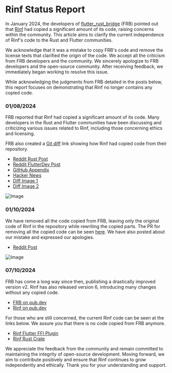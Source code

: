 # Rinf Status Report

In January 2024, the developers of [flutter_rust_bridge](https://github.com/fzyzcjy/flutter_rust_bridge) (FRB) pointed out that [Rinf](https://github.com/cunarist/rinf) had copied a significant amount of its code, raising concerns within the community. This article aims to clarify the current independence of Rinf's code to the Rust and Flutter communities.

We acknowledge that it was a mistake to copy FRB's code and remove the license texts that clarified the origin of the code. We accept all the criticism from FRB developers and the community. We sincerely apologize to FRB developers and the open-source community. After receiving feedback, we immediately began working to resolve this issue.

While acknowledging the judgments from FRB detailed in the posts below, this report focuses on demonstrating that Rinf no longer contains any copied code.

### 01/08/2024

FRB reported that Rinf had copied a significant amount of its code. Many developers in the Rust and Flutter communities have been discussing and criticizing various issues related to Rinf, including those concerning ethics and licensing.

FRB also created a [Git diff](https://github.com/fzyzcjy/appendix_2024/compare/cmp_frb...cmp_rinf?expand=1) link showing how Rinf had copied code from their repository.

- [Reddit Rust Post](https://www.reddit.com/r/rust/comments/191b2to/rinf_copies_a_lot_from_flutter_rust_bridge_but/)
- [Reddit FlutterDev Post](https://www.reddit.com/r/FlutterDev/comments/191b3k7/rinf_copies_a_lot_from_flutter_rust_bridge_but/)
- [GitHub Appendix](https://github.com/fzyzcjy/appendix_2024)
- [Hacker News](https://news.ycombinator.com/item?id=38900829)
- [Diff Image 1](https://raw.githubusercontent.com/fzyzcjy/appendix_2024/master/images/rinf_vs_frb.png)
- [Diff Image 2](https://raw.githubusercontent.com/fzyzcjy/appendix_2024/master/images/rinf_vs_itself.png)

![Image](https://github.com/cunarist/rinf-status-report/assets/66480156/484e374b-fd52-4476-8212-d4c06a56a4c3)

### 01/10/2024

We have removed all the code copied from FRB, leaving only the original code of Rinf in the repository while rewriting the copied parts. The PR for removing all the copied code can be seen [here](https://github.com/cunarist/rinf/pull/262). We have also posted about our mistake and expressed our apologies.

- [Reddit Post](https://www.reddit.com/r/rust/comments/192n4ej/rinf_did_copy_a_lot_from_flutter_rust_bridge/)

![Image](https://github.com/cunarist/rinf-status-report/assets/66480156/296a3544-5d7c-4cac-a455-5f5095a88218)

### 07/10/2024

FRB has come a long way since then, publishing a drastically improved version v2. Rinf has also released version 6, introducing many changes without any copied code.

- [FRB on pub.dev](https://pub.dev/packages/flutter_rust_bridge)
- [Rinf on pub.dev](https://pub.dev/packages/rinf)

For those who are still concerned, the current Rinf code can be seen at the links below. We assure you that there is no code copied from FRB anymore.

- [Rinf Flutter FFI Plugin](https://github.com/cunarist/rinf/tree/main/flutter_ffi_plugin/lib)
- [Rinf Rust Crate](https://github.com/cunarist/rinf/tree/main/rust_crate)

We appreciate the feedback from the community and remain committed to maintaining the integrity of open-source development. Moving forward, we aim to contribute positively and ensure that Rinf continues to grow independently and ethically. Thank you for your understanding and support.
